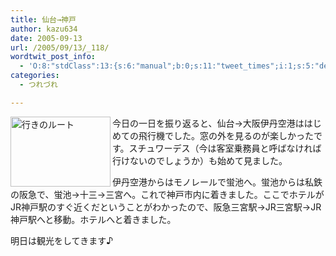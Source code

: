 ```yaml
---
title: 仙台→神戸
author: kazu634
date: 2005-09-13
url: /2005/09/13/_118/
wordtwit_post_info:
  - 'O:8:"stdClass":13:{s:6:"manual";b:0;s:11:"tweet_times";i:1;s:5:"delay";i:0;s:7:"enabled";i:1;s:10:"separation";s:2:"60";s:7:"version";s:3:"3.7";s:14:"tweet_template";b:0;s:6:"status";i:2;s:6:"result";a:0:{}s:13:"tweet_counter";i:2;s:13:"tweet_log_ids";a:1:{i:0;i:2021;}s:9:"hash_tags";a:0:{}s:8:"accounts";a:1:{i:0;s:7:"kazu634";}}'
categories:
  - つれづれ

---
```

<div class="section">
<p>
<a href="http://image.blog.livedoor.jp/simoom634/imgs/1/2/127e444c.png" onclick="__gaTracker('send', 'event', 'outbound-article', 'http://image.blog.livedoor.jp/simoom634/imgs/1/2/127e444c.png', '');" target="_blank"><img width="160" align="left" alt="行きのルート" src="http://image.blog.livedoor.jp/simoom634/imgs/1/2/127e444c-s.png" class="pict" height="112" border="0" /></a>今日の一日を振り返ると、仙台→大阪伊丹空港ははじめての飛行機でした。窓の外を見るのが楽しかったです。スチュワーデス（今は客室乗務員と呼ばなければ行けないのでしょうか）も始めて見ました。
</p></p> 
  
<p>
    伊丹空港からはモノレールで蛍池へ。蛍池からは私鉄の阪急で、蛍池→十三→三宮へ。これで神戸市内に着きました。ここでホテルがJR神戸駅のすぐ近くだということがわかったので、阪急三宮駅→JR三宮駅→JR神戸駅へと移動。ホテルへと着きました。
</p></p> 
  
<p>
    明日は観光をしてきます♪
</p>
</div>